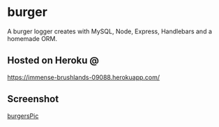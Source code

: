 # burger
A burger logger creates with MySQL, Node, Express, Handlebars and a homemade ORM. 

## Hosted on Heroku @
https://immense-brushlands-09088.herokuapp.com/

## Screenshot
[burgersPic](https://github.com/Lawna12/burger/blob/master/public/assets/img/burgersScrnSht.png)
